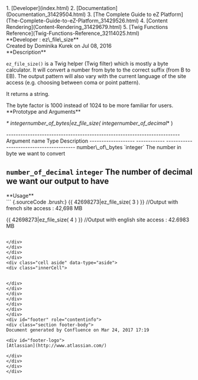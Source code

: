 <div id="page">
<div id="main" class="aui-page-panel">
<div id="main-header">
<div id="breadcrumb-section">
1.  [Developer](index.html)
2.  [Documentation](Documentation_31429504.html)
3.  [The Complete Guide to eZ
    Platform](The-Complete-Guide-to-eZ-Platform_31429526.html)
4.  [Content Rendering](Content-Rendering_31429679.html)
5.  [Twig Functions Reference](Twig-Functions-Reference_32114025.html)

</div>
**Developer : ez\_file\_size**

</div>
<div id="content" class="view">
<div class="page-metadata">
Created by Dominika Kurek on Jul 08, 2016

</div>
<div id="main-content" class="wiki-content group">
<div class="contentLayout2">
<div class="columnLayout two-right-sidebar"
data-layout="two-right-sidebar">
<div class="cell normal" data-type="normal">
<div class="innerCell">
**Description**

`ez_file_size()` is a Twig helper (Twig filter) which is mostly a byte
calculator. It will convert a number from byte to the correct suffix
(from B to EB). The output pattern will also vary with the current
language of the site access (e.g. choosing between coma or point
pattern).

It returns a string.

<div
class="confluence-information-macro confluence-information-macro-information">
<div class="confluence-information-macro-body">
The byte factor is 1000 instead of 1024 to be more familiar for users.

</div>
</div>
**Prototype and Arguments**

*\* integernumber\_of\_bytes|ez\_file\_size(
integernumber\_of\_decimal*\* )

<div class="table-wrap">
  -------------------------------------------------------------------------
  Argument name       Type         Description
  ------------------- ------------ ----------------------------------------
  number\_of\_bytes   `integer`    The number in byte we want to convert

  `number_of_decimal` `integer`    The number of decimal we want our output
                                   to have
  -------------------------------------------------------------------------

</div>
**Usage**

<div class="code panel pdl" style="border-width: 1px;">
<div class="codeContent panelContent pdl">
``` {.sourceCode .brush:}
{{ 42698273|ez_file_size( 3 ) }} //Output with french site access : 42,698 MB

{{ 42698273|ez_file_size( 4 ) }} //Output with english site access : 42.6983 MB
```

</div>
</div>
</div>
</div>
<div class="cell aside" data-type="aside">
<div class="innerCell">
 

</div>
</div>
</div>
</div>
</div>
</div>
</div>
<div id="footer" role="contentinfo">
<div class="section footer-body">
Document generated by Confluence on Mar 24, 2017 17:19

<div id="footer-logo">
[Atlassian](http://www.atlassian.com/)

</div>
</div>
</div>
</div>

